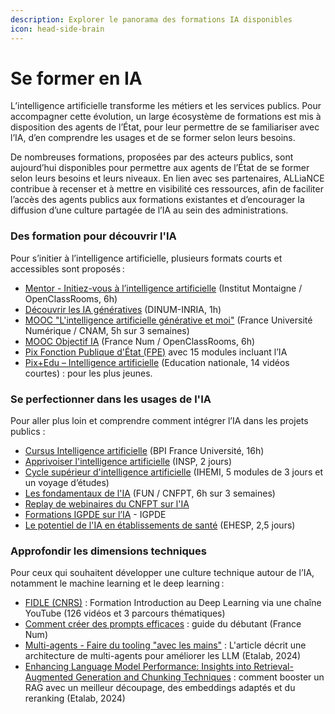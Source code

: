 ```yaml
---
description: Explorer le panorama des formations IA disponibles
icon: head-side-brain
---
```


# Se former en IA

L’intelligence artificielle transforme les métiers et les services publics. Pour accompagner cette évolution, un large écosystème de formations est mis à disposition des agents de l’État, pour leur permettre de se familiariser avec l’IA, d’en comprendre les usages et de se former selon leurs besoins.

De nombreuses formations, proposées par des acteurs publics, sont aujourd’hui disponibles pour permettre aux agents de l’État de se former selon leurs besoins et leurs niveaux. En lien avec ses partenaires, ALLiaNCE contribue à recenser et à mettre en visibilité ces ressources, afin de faciliter l’accès des agents publics aux formations existantes et d’encourager la diffusion d’une culture partagée de l’IA au sein des administrations.&#x20;

### Des formation pour découvrir l'IA

Pour s’initier à l’intelligence artificielle, plusieurs formats courts et accessibles sont proposés :

* [Mentor - Initiez-vous à l’intelligence artificielle](https://mentor.gouv.fr/local/catalog/pages/training.php?trainingid=8) (Institut Montaigne / OpenClassRooms, 6h)
* [Découvrir les IA génératives](https://mentor.gouv.fr/local/catalog/pages/training.php?trainingid=3189) (DINUM-INRIA, 1h)
* [MOOC "L'intelligence artificielle générative et moi"](https://www.fun-mooc.fr/fr/cours/lintelligence-artificielle-generative-et-moi/) (France Université Numérique / CNAM, 5h sur 3 semaines)
* [MOOC Objectif IA](https://www.francenum.gouv.fr/formations/objectif-ia-initiez-vous-lintelligence-artificielle) (France Num / OpenClassRooms, 6h)
* [Pix Fonction Publique d'État (FPE)](https://campus.numerique.gouv.fr/pix-fonction-publique-d%C3%A9tat/) avec 15 modules incluant l’IA
* [Pix+Edu – Intelligence artificielle](https://tube.reseau-canope.fr/w/p/pAAnSdo1Rt4baXrKZyV8Df?playlistPosition=1) (Education nationale, 14 vidéos courtes) : pour les plus jeunes.

### Se perfectionner dans les usages de l'IA

Pour aller plus loin et comprendre comment intégrer l’IA dans les projets publics :

* [Cursus Intelligence artificielle](https://www.bpifrance-universite.fr/formation/cursus-intelligence-artificielle/) (BPI France Université, 16h)
* [Apprivoiser l'intelligence artificielle](https://www.insp.gouv.fr/formation-continue/formations-courtes/offre-interministerielle/apprivoiser-lintelligence) (INSP, 2 jours)
* [Cycle supérieur d'intelligence artificielle](https://www.ihemi.fr/formations/cycle-superieur-dintelligence-artificielle) (IHEMI, 5 modules de 3 jours et un voyage d’études)
* [Les fondamentaux de l'IA](https://www.fun-mooc.fr/fr/cours/acculturation-a-lintelligence-artificielle-pour-les-collectivite/) (FUN / CNFPT, 6h sur 3 semaines)
* [Replay de webinaires du CNFPT sur l'IA](https://www.cnfpt.fr/se-former/decouvrir-offres-thematiques/lintelligence-artificielle/rendez-vous-transition-numerique/inset-dunkerque)
* [Formations IGPDE sur l’IA](https://catalogue.igpde.finances.gouv.fr/recherche?controller=search\&orderby=position\&orderway=desc\&search_query=Intelligence+artificielle\&submit_search=) - IGPDE
* [Le potentiel de l'IA en établissements de santé](https://formation-continue.ehesp.fr/formation/le-potentiel-de-lia-en-etablissement-de-sante-decryptage-et-applications) (EHESP, 2,5 jours)

### Approfondir les dimensions techniques

Pour ceux qui souhaitent développer une culture technique autour de l’IA, notamment le machine learning et le deep learning :

* [FIDLE (CNRS)](https://www.youtube.com/@CNRS-FIDLE) : Formation Introduction au Deep Learning via une chaîne YouTube (126 vidéos et 3 parcours thématiques)
* [Comment créer des prompts efficaces](https://www.francenum.gouv.fr/guides-et-conseils/pilotage-de-lentreprise/gestion-traitement-et-analyse-des-donnees/comment-creer) : guide du débutant (France Num)
* [Multi-agents - Faire du tooling "avec les mains"](https://medium.com/@camille_andre/multi-agents-faire-du-tooling-avec-les-mains-f004a4550c55) : L'article décrit une architecture de multi-agents pour améliorer les LLM (Etalab, 2024)
* [Enhancing Language Model Performance: Insights into Retrieval-Augmented Generation and Chunking Techniques](https://medium.com/@camille_andre/enhancing-language-model-performance-insights-into-rag-and-chunking-augmentation-techniques-897ba15a04d6) : comment booster un RAG avec un meilleur découpage, des embeddings adaptés et du reranking (Etalab, 2024)

